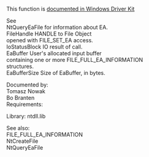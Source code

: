 This function is [documented in Windows Driver Kit](https://learn.microsoft.com/en-us/windows-hardware/drivers/ddi/ntifs/nf-ntifs-zwseteafile)

See \
NtQueryEaFile for information about EA. \
FileHandle HANDLE to File Object \
opened with FILE\_SET\_EA access. \
IoStatusBlock IO result of call. \
EaBuffer User's allocated input buffer \
containing one or more FILE\_FULL\_EA\_INFORMATION \
structures. \
EaBufferSize Size of EaBuffer, in bytes.

Documented by: \
Tomasz Nowak \
Bo Branten \
Requirements:

Library: ntdll.lib

See also: \
FILE\_FULL\_EA\_INFORMATION \
NtCreateFile \
NtQueryEaFile
